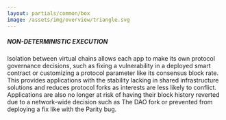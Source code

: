 ```yaml
---
layout: partials/common/box
image: /assets/img/overview/triangle.svg
---
```


##### NON-DETERMINISTIC EXECUTION

Isolation between virtual chains allows each app to make its own protocol governance decisions, such as fixing a vulnerability in a deployed smart contract or customizing a protocol parameter like its consensus block rate. This provides applications with the stability lacking in shared infrastructure solutions and reduces protocol forks as interests are less likely to conflict. Applications are also no longer at risk of having their block history reverted due to a network-wide decision such as The DAO fork or prevented from deploying a fix like with the Parity bug.
